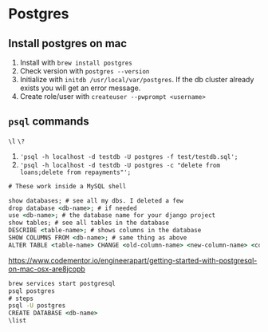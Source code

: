 # Postgres

## Install postgres on mac

1. Install with `brew install postgres`
1. Check version with `postgres --version`
1. Initialize with `initdb /usr/local/var/postgres`. If the db cluster already exists you will get an error message.
1. Create role/user with `createuser --pwprompt <username>`

## `psql` commands

`\l`
`\?`

1. `'psql -h localhost -d testdb -U postgres -f test/testdb.sql';`
1. `'psql -h localhost -d testdb -U postgres -c "delete from loans;delete from repayments"';`

```cmd
# These work inside a MySQL shell

show databases; # see all my dbs. I deleted a few
drop database <db-name>; # if needed
use <db-name>; # the database name for your django project
show tables; # see all tables in the database
DESCRIBE <table-name>; # shows columns in the database
SHOW COLUMNS FROM <db-name>; # same thing as above
ALTER TABLE <table-name> CHANGE <old-column-name> <new-column-name> <col-type>; # now I manually updated my column name
```

<https://www.codementor.io/engineerapart/getting-started-with-postgresql-on-mac-osx-are8jcopb>

```cmd
brew services start postgresql
psql postgres
# steps
psql -U postgres
CREATE DATABASE <db-name>
\list
```
